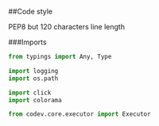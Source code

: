 ##Code style

PEP8 but 120 characters line length

###Imports

```python
from typings import Any, Type

import logging
import os.path

import click
import colorama

from codev.core.executor import Executor
```

